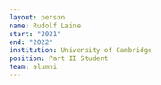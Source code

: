 ```yaml
---
layout: person
name: Rudolf Laine
start: "2021"
end: "2022"
institution: University of Cambridge
position: Part II Student
team: alumni
---
```

